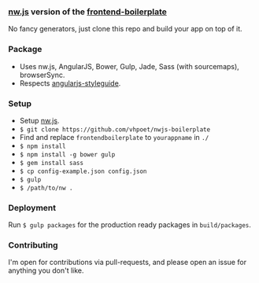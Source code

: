 ### [nw.js](https://github.com/nwjs/nw.js/) version of the [frontend-boilerplate](https://github.com/vhpoet/frontend-boilerplate)

No fancy generators, just clone this repo and build your app on top of it.

### Package

- Uses nw.js, AngularJS, Bower, Gulp, Jade, Sass (with sourcemaps), browserSync. 
- Respects [angularjs-styleguide](https://github.com/johnpapa/angularjs-styleguide).

### Setup

- Setup [nw.js](https://github.com/nwjs/nw.js/).
- `$ git clone https://github.com/vhpoet/nwjs-boilerplate`
- Find and replace `frontendboilerplate` to `yourappname` in `./`
- `$ npm install`
- `$ npm install -g bower gulp`
- `$ gem install sass`
- `$ cp config-example.json config.json`
- `$ gulp`
- `$ /path/to/nw .`

### Deployment

Run `$ gulp packages` for the production ready packages in `build/packages`.

### Contributing

I'm open for contributions via pull-requests, and please open an issue for anything you don't like.
